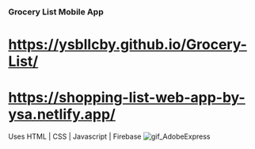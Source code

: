 ### Grocery List Mobile App
# https://ysbllcby.github.io/Grocery-List/
# https://shopping-list-web-app-by-ysa.netlify.app/
Uses HTML | CSS | Javascript | Firebase
![gif_AdobeExpress](https://user-images.githubusercontent.com/121826703/235322964-3a84e86a-8063-4038-8310-978e2eb713a2.gif)
